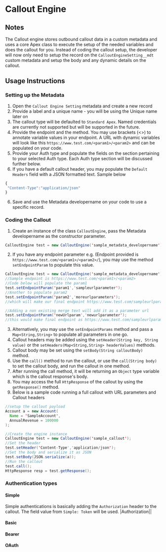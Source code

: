 # Callout Engine

## Notes

The Callout engine stores outbound callout data in a custom metadata and uses a core Apex class to execute the setup of the needed variables and does the callout for you. Instead of coding the callout setup, the developer will now only need to setup the record on the `CalloutEngineSetting__mdt` custom metadata and setup the body and any dynamic details on the callout.

## Usage Instructions
### Setting up the Metadata
1. Open the `Callout Engine Setting` metadata and create a new record
2. Provide a label and a unique name - you will be using the Unique name later on
3. The callout type will be defaulted to `Standard Apex`. Named credentials are currently not supported but will be supported in the future.
4. Provide the endpoint and the method. You may use brackets (<>) to annotate variable values in your endpoint. A URL with dynamic variables will look like this `https://www.test.com/<param1>/<param2>` and can be populated on your code.
5. Provide your Auth type and populate the fields on the section pertaining to your selected Auth type. Each Auth type section will be discussed further below.
6. If you have a default callout header, you may populate the `Default Headers` field with a JSON formatted text. Sample below
 ```javascript
 {
  "Content-Type":"application/json"
 }
 ```
6. Save and use the Metadata developername on your code to use a specific record.

### Coding the Callout
1. Create an instance of the class `CalloutEngine`, pass the Metadata developername as the constructor parameter.
```java
CalloutEngine test = new CalloutEngine('sample_metadata_developername');
```
2. If you have any endpoint parameter e.g. (Endpoint provided is `https://www.test.com/<param1>/<param2>/`), you may use the method `setEndpointParam` to populate this value.
```java
CalloutEngine test = new CalloutEngine('sample_metadata_developername');
//Sample endpoint is https://www.test.com/<param1>/<param2>
//Code below will populate the param1
test.setEndpointParam('param1','sampleurlparameter');
//Another to populate param2
test.setEndpointParam('param2','moreurlparameters');
//which will make our final endpoint https://www.test.com/sampleurlparameter/moreurlparameters

//Adding a non existing merge text will add it as a parameter url
test.setEndpointParam('newUrlparam','newurlparameter');
//this would make final endpoint as https://www.test.com/sampleurlparameter/moreurlparameters?newUrlparam=newurlparameter
```
3. Alternatively, you may use the `setEndpointParams` method and pass a `Map<String,String>` to populate all parameters in one go.
4. Callout headers may be added using the `setHeader(String key, String value)` or the `setHeaders(Map<String,String> headerValues)` methods.
5. Callout body may be set using the `setBody(String calloutBody)` method.
6. Use the `call()` method to run the callout, or use the `call(String body)` to set the callout body, and run the callout in one method.
7. After running the call method, it will be returning an `Object` type variable which is the callout response's body.
8. You may access the full `HttpResponse` of the callout by using the `getResponse()` method.
9. Below is a sample code running a full callout with URL parameters and Callout headers
```java
//setup the callout payload
Account a = new Account(
  Name = 'SampleAccount',
  AnnualRevenue = 100000
);

//Create the engine instance
CalloutEngine test = new CalloutEngine('sample_callout');
//Set the header
test.setHeader('Content-Type','application/json');
//Set the body and serialize it as JSON
test.setBody(JSON.serialize(a));
//Run the callout
test.call();
HttpResponse resp = test.getResponse();
```

### Authentication types
#### Simple
Simple authentications is basically adding the `Authorization` header to the callout. The field value from `Simple: Token` will be used. 
|Authorization|<value from Simple: Token field>|

#### Basic

#### Bearer

#### OAuth








